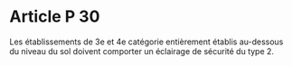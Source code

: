 # Article P 30

Les établissements de 3e et 4e catégorie entièrement établis au-dessous du niveau du sol doivent comporter un éclairage de sécurité du type 2.
